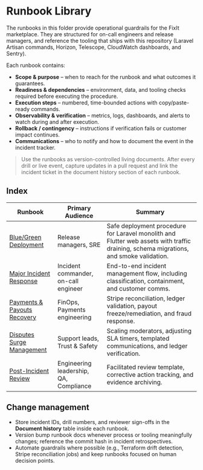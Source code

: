 # Runbook Library

The runbooks in this folder provide operational guardrails for the FixIt marketplace. They are structured for on-call engineers and release managers, and reference the tooling that ships with this repository (Laravel Artisan commands, Horizon, Telescope, CloudWatch dashboards, and Sentry).

Each runbook contains:

- **Scope & purpose** – when to reach for the runbook and what outcomes it guarantees.
- **Readiness & dependencies** – environment, data, and tooling checks required before executing the procedure.
- **Execution steps** – numbered, time-bounded actions with copy/paste-ready commands.
- **Observability & verification** – metrics, logs, dashboards, and alerts to watch during and after execution.
- **Rollback / contingency** – instructions if verification fails or customer impact continues.
- **Communications** – who to notify and how to document the event in the incident tracker.

> Use the runbooks as version-controlled living documents. After every drill or live event, capture updates in a pull request and link the incident ticket in the document history section of each runbook.

## Index

| Runbook | Primary Audience | Summary |
| --- | --- | --- |
| [Blue/Green Deployment](deployment-blue-green.md) | Release managers, SRE | Safe deployment procedure for Laravel monolith and Flutter web assets with traffic draining, schema migrations, and smoke validation. |
| [Major Incident Response](incident-response.md) | Incident commander, on-call engineer | End-to-end incident management flow, including classification, containment, and customer comms. |
| [Payments & Payouts Recovery](payments-stripe-runbook.md) | FinOps, Payments engineering | Stripe reconciliation, ledger validation, payout freeze/remediation, and fraud response. |
| [Disputes Surge Management](disputes-runbook.md) | Support leads, Trust & Safety | Scaling moderators, adjusting SLA timers, templated communications, and ledger verification. |
| [Post-Incident Review](post-incident-review.md) | Engineering leadership, QA, Compliance | Facilitated review template, corrective action tracking, and evidence archiving. |

## Change management

- Store incident IDs, drill numbers, and reviewer sign-offs in the **Document history** table inside each runbook.
- Version bump runbook docs whenever process or tooling meaningfully changes; reference the commit hash in incident retrospectives.
- Automate guardrails where possible (e.g., Terraform drift detection, Stripe reconciliation jobs) and keep runbooks focused on human decision points.
